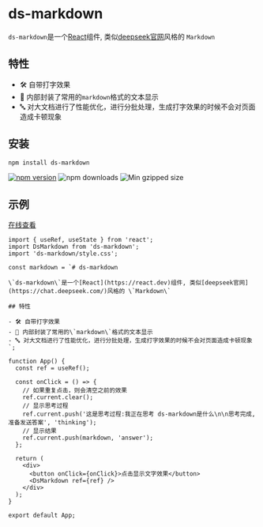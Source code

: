 # ds-markdown

`ds-markdown`是一个[React](https://react.dev)组件, 类似[deepseek官网](https://chat.deepseek.com/)风格的 `Markdown`

## 特性

- 🛠 自带打字效果
- 🦮 内部封装了常用的`markdown`格式的文本显示
- 🔤 对大文档进行了性能优化，进行分批处理，生成打字效果的时候不会对页面造成卡顿现象

## 安装

```bash
npm install ds-markdown
```

<a href="https://www.npmjs.com/package/ds-markdown"><img src="https://img.shields.io/npm/v/ds-markdown" alt="npm version"/></a>
<img src="https://img.shields.io/npm/dm/ds-markdown.svg" alt="npm downloads"/> <img src="https://img.shields.io/bundlephobia/minzip/ds-markdown" alt="Min gzipped size"/>

## 示例

[在线查看](https://stackblitz.com/edit/vitejs-vite-ddfw8avb?file=src%2FApp.tsx)

```tsx
import { useRef, useState } from 'react';
import DsMarkdown from 'ds-markdown';
import 'ds-markdown/style.css';

const markdown = `# ds-markdown

\`ds-markdown\`是一个[React](https://react.dev)组件, 类似[deepseek官网](https://chat.deepseek.com/)风格的 \`Markdown\`

## 特性

- 🛠 自带打字效果
- 🦮 内部封装了常用的\`markdown\`格式的文本显示
- 🔤 对大文档进行了性能优化，进行分批处理，生成打字效果的时候不会对页面造成卡顿现象
`;

function App() {
  const ref = useRef();

  const onClick = () => {
    // 如果重复点击，则会清空之前的效果
    ref.current.clear();
    // 显示思考过程
    ref.current.push('这是思考过程:我正在思考 ds-markdown是什么\n\n思考完成,准备发送答案', 'thinking');
    // 显示结果
    ref.current.push(markdown, 'answer');
  };

  return (
    <div>
      <button onClick={onClick}>点击显示文字效果</button>
      <DsMarkdown ref={ref} />
    </div>
  );
}

export default App;
```
